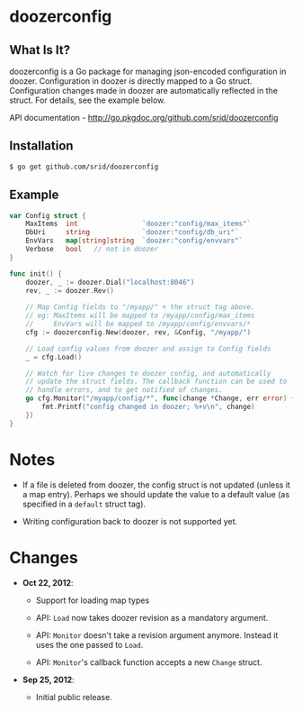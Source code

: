 # doozerconfig

## What Is It?

doozerconfig is a Go package for managing json-encoded configuration in doozer. Configuration in doozer is directly mapped to a Go struct. Configuration changes made in doozer are automatically reflected in the struct. For details, see the example below.

API documentation - http://go.pkgdoc.org/github.com/srid/doozerconfig

## Installation

```bash
$ go get github.com/srid/doozerconfig
```

## Example

```Go
var Config struct {
    MaxItems  int                `doozer:"config/max_items"`
    DbUri     string             `doozer:"config/db_uri"`
    EnvVars   map[string]string  `doozer:"config/envvars"`
    Verbose   bool   // not in doozer
}

func init() {
    doozer, _ := doozer.Dial("localhost:8046")
    rev, _ := doozer.Rev()
    
    // Map Config fields to "/myapp/" + the struct tag above.
    // eg: MaxItems will be mapped to /myapp/config/max_items
    //     EnvVars will be mapped to /myapp/config/envvars/*
    cfg := doozerconfig.New(doozer, rev, &Config, "/myapp/")

    // Load config values from doozer and assign to Config fields
    _ = cfg.Load()  

    // Watch for live changes to doozer config, and automatically
    // update the struct fields. The callback function can be used to
    // handle errors, and to get notified of changes.
    go cfg.Monitor("/myapp/config/*", func(change *Change, err error) {
        fmt.Printf("config changed in doozer; %+v\n", change)            
    })
}
```

# Notes

- If a file is deleted from doozer, the config struct is not updated
  (unless it a map entry). Perhaps we should update the value to a
  default value (as specified in a `default` struct tag).

- Writing configuration back to doozer is not supported yet.

# Changes

- **Oct 22, 2012**:

  - Support for loading map types

  - API: `Load` now takes doozer revision as a mandatory argument.

  - API: `Monitor` doesn't take a revision argument anymore. Instead
    it uses the one passed to `Load`.

  - API: `Monitor`'s callback function accepts a new `Change` struct.

- **Sep 25, 2012**:

  - Initial public release.
  